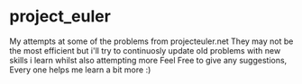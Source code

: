 # project_euler
My attempts at some of the problems from projecteuler.net
They may not be the most efficient but i'll try to continuosly update old problems with new skills i learn whilst also attempting more
Feel Free to give any suggestions, Every one helps me learn a bit more :)
